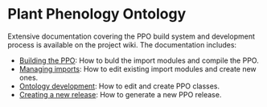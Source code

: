 # Plant Phenology Ontology

Extensive documentation covering the PPO build system and development process is available on the project wiki.  The documentation includes:

* [Building the PPO](../../wiki/Building-the-PPO): How to buld the import modules and compile the PPO.
* [Managing imports](../../wiki/Managing-imports): How to edit existing import modules and create new ones.
* [Ontology development](../../wiki/Ontology-development): How to edit and create PPO classes.
* [Creating a new release](../../wiki/Creating-a-release): How to generate a new PPO release.

